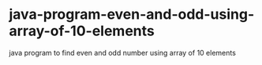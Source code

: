 # java-program-even-and-odd-using-array-of-10-elements
java program to find even and odd number using array of 10 elements
